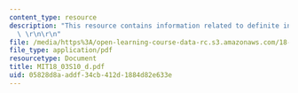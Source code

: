```yaml
---
content_type: resource
description: "This resource contains information related to definite integral solutions.\
  \ \r\n\r\n"
file: /media/https%3A/open-learning-course-data-rc.s3.amazonaws.com/18-03-differential-equations-spring-2010/05828d8aaddf34cb412d1884d82e633e_MIT18_03S10_d.pdf
file_type: application/pdf
resourcetype: Document
title: MIT18_03S10_d.pdf
uid: 05828d8a-addf-34cb-412d-1884d82e633e
---
```

